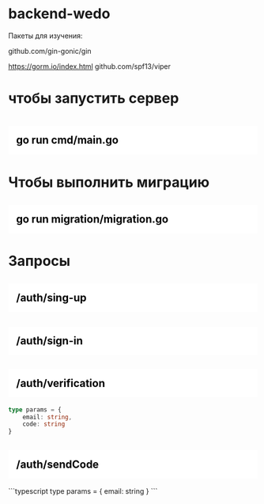 # backend-wedo


Пакеты для изучения:

github.com/gin-gonic/gin<br>

https://gorm.io/index.html
github.com/spf13/viper
<h1>чтобы запустить сервер<h1> 
<h2 style="background: white; color: black; padding:1rem">
go run cmd/main.go
<h2>

<h1>Чтобы выполнить миграцию</h1>
<h2 style="background: white; color: black; padding:1rem">
go run migration/migration.go</h2>

<h1>Запросы</h1>
<h2 style="background: white; color: black; padding:1rem">/auth/sing-up</h2>
<h2 style="background: white; color: black; padding:1rem">/auth/sign-in</h2>
<h2 style="background: white; color: black; padding:1rem">/auth/verification</h2>

```typescript
type params = {
    email: string,
    code: string
}
```

<h2 style="background: white; color: black; padding:1rem">/auth/sendCode</h2>
```typescript
type params = {
    email: string
}
```

